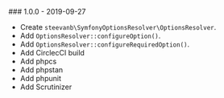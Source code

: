 ### 1.0.0 - 2019-09-27

- Create `steevanb\SymfonyOptionsResolver\OptionsResolver`.
- Add `OptionsResolver::configureOption()`.
- Add `OptionsResolver::configureRequiredOption()`.
- Add CirclecCI build
- Add phpcs
- Add phpstan
- Add phpunit
- Add Scrutinizer
